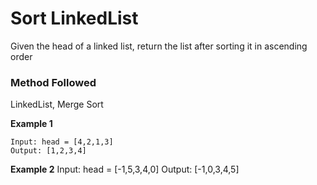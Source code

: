 # Sort LinkedList

Given the head of a linked list, return the list after sorting it in ascending order
 

### Method Followed
LinkedList, Merge Sort

**Example 1**
```
Input: head = [4,2,1,3]
Output: [1,2,3,4]
```

**Example 2**
Input: head = [-1,5,3,4,0]
Output: [-1,0,3,4,5]
```